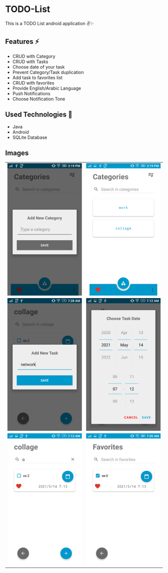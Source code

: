 # TODO-List
This is a TODO List android application ✌✨

## Features ⚡
 <ul>
 <li>CRUD with Category</li>
 <li>CRUD with Tasks</li>
 <li>Choose date of your task</li>
 <li>Prevent Category/Task duplication</li>
 <li>Add task to favorites list</li>
 <li>CRUD with favorites</li>
 <li>Provide English/Arabic Language</li>
 <li>Push Notifications</li>
 <li>Choose Notification Tone</li>
 </ul>

## Used Technologies 🎉
 <ul>
 <li>Java</li>
 <li>Android</li>
 <li>SQLite Database</li>
 </ul>
 
 ## Images
 <table align="center">
 <tr>
 <td><img src="https://github.com/mahmoudmohamedramadan/TODO-List/blob/master/assets/add_category.png" alt="Add New Category"</td>
  <td><img src="https://github.com/mahmoudmohamedramadan/TODO-List/blob/master/assets/categories.png" alt="Categories"></td>
 </tr>
 <tr>
 <td><img src="https://github.com/mahmoudmohamedramadan/TODO-List/blob/master/assets/add_task.png" alt="Add New Task"></td>
  <td><img src="https://github.com/mahmoudmohamedramadan/TODO-List/blob/master/assets/choose_datetime.png" alt="Choose Task DateTime"></td>
 </tr>
 <tr>
 <td><img src="https://github.com/mahmoudmohamedramadan/TODO-List/blob/master/assets/add_to_favorite.png" alt="Add Task To Favorites"></td>
  <td><img src="https://github.com/mahmoudmohamedramadan/TODO-List/blob/master/assets/task_done.png" alt="Mark Task As Done"></td>
 </tr>
 </table>
 
